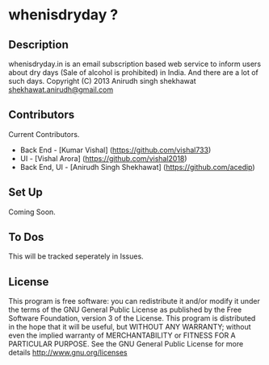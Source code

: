 whenisdryday ?
==============

Description
-----------
whenisdryday.in is an email subscription based web service to inform users 
about dry days (Sale of alcohol is prohibited) in India.
And there are a lot of such days.
Copyright (C) 2013  Anirudh singh shekhawat shekhawat.anirudh@gmail.com

Contributors
------------
Current Contributors.
+ Back End - [Kumar Vishal] (https://github.com/vishal733)
+ UI - [Vishal Arora] (https://github.com/vishal2018)
+ Back End, UI - [Anirudh Singh Shekhawat] (https://github.com/acedip)

Set Up
------
Coming Soon.

To Dos
------
This will be tracked seperately in Issues.

License
-------
This program is free software: you can redistribute it and/or modify
it under the terms of the GNU General Public License as published by
the Free Software Foundation, version 3 of the License.
This program is distributed in the hope that it will be useful,
but WITHOUT ANY WARRANTY; without even the implied warranty of
MERCHANTABILITY or FITNESS FOR A PARTICULAR PURPOSE.  See the
GNU General Public License for more details http://www.gnu.org/licenses

